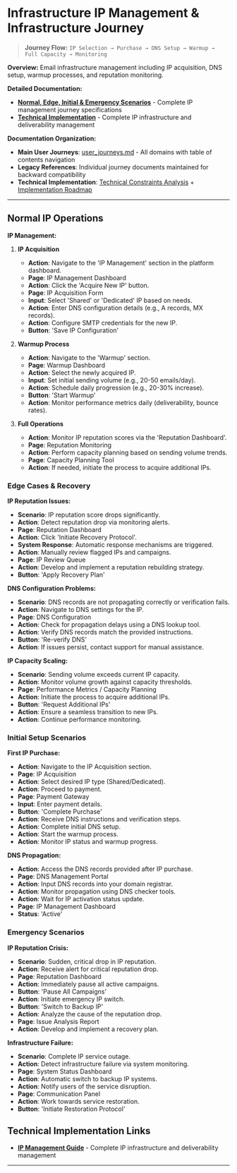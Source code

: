# Infrastructure IP Management & Infrastructure Journey

> **Journey Flow:** `IP Selection → Purchase → DNS Setup → Warmup → Full Capacity → Monitoring`

**Overview:** Email infrastructure management including IP acquisition, DNS setup, warmup processes, and reputation monitoring.

**Detailed Documentation:**
- **[Normal, Edge, Initial & Emergency Scenarios](user_journeys_ip_management.md)** - Complete IP management journey specifications
- **[Technical Implementation](ip_management_guide.md)** - Complete IP infrastructure and deliverability management

**Documentation Organization:**
- **Main User Journeys**: [user_journeys.md](user_journeys.md) - All domains with table of contents navigation
- **Legacy References**: Individual journey documents maintained for backward compatibility
- **Technical Implementation**: [Technical Constraints Analysis](technical_constraints_analysis.md) + [Implementation Roadmap](implementation_roadmap.md)

---

## Normal IP Operations

**IP Management:**
1. **IP Acquisition**
   - **Action**: Navigate to the 'IP Management' section in the platform dashboard.
   - **Page**: IP Management Dashboard
   - **Action**: Click the 'Acquire New IP' button.
   - **Page**: IP Acquisition Form
   - **Input**: Select 'Shared' or 'Dedicated' IP based on needs.
   - **Action**: Enter DNS configuration details (e.g., A records, MX records).
   - **Action**: Configure SMTP credentials for the new IP.
   - **Button**: 'Save IP Configuration'

2. **Warmup Process**
   - **Action**: Navigate to the 'Warmup' section.
   - **Page**: Warmup Dashboard
   - **Action**: Select the newly acquired IP.
   - **Input**: Set initial sending volume (e.g., 20-50 emails/day).
   - **Action**: Schedule daily progression (e.g., 20-30% increase).
   - **Button**: 'Start Warmup'
   - **Action**: Monitor performance metrics daily (deliverability, bounce rates).

3. **Full Operations**
   - **Action**: Monitor IP reputation scores via the 'Reputation Dashboard'.
   - **Page**: Reputation Monitoring
   - **Action**: Perform capacity planning based on sending volume trends.
   - **Page**: Capacity Planning Tool
   - **Action**: If needed, initiate the process to acquire additional IPs.

### Edge Cases & Recovery

**IP Reputation Issues:**
- **Scenario**: IP reputation score drops significantly.
- **Action**: Detect reputation drop via monitoring alerts.
- **Page**: Reputation Dashboard
- **Action**: Click 'Initiate Recovery Protocol'.
- **System Response**: Automatic response mechanisms are triggered.
- **Action**: Manually review flagged IPs and campaigns.
- **Page**: IP Review Queue
- **Action**: Develop and implement a reputation rebuilding strategy.
- **Button**: 'Apply Recovery Plan'

**DNS Configuration Problems:**
- **Scenario**: DNS records are not propagating correctly or verification fails.
- **Action**: Navigate to DNS settings for the IP.
- **Page**: DNS Configuration
- **Action**: Check for propagation delays using a DNS lookup tool.
- **Action**: Verify DNS records match the provided instructions.
- **Button**: 'Re-verify DNS'
- **Action**: If issues persist, contact support for manual assistance.

**IP Capacity Scaling:**
- **Scenario**: Sending volume exceeds current IP capacity.
- **Action**: Monitor volume growth against capacity thresholds.
- **Page**: Performance Metrics / Capacity Planning
- **Action**: Initiate the process to acquire additional IPs.
- **Button**: 'Request Additional IPs'
- **Action**: Ensure a seamless transition to new IPs.
- **Action**: Continue performance monitoring.

### Initial Setup Scenarios

**First IP Purchase:**
- **Action**: Navigate to the IP Acquisition section.
- **Page**: IP Acquisition
- **Action**: Select desired IP type (Shared/Dedicated).
- **Action**: Proceed to payment.
- **Page**: Payment Gateway
- **Input**: Enter payment details.
- **Button**: 'Complete Purchase'
- **Action**: Receive DNS instructions and verification steps.
- **Action**: Complete initial DNS setup.
- **Action**: Start the warmup process.
- **Action**: Monitor IP status and warmup progress.

**DNS Propagation:**
- **Action**: Access the DNS records provided after IP purchase.
- **Page**: DNS Management Portal
- **Action**: Input DNS records into your domain registrar.
- **Action**: Monitor propagation using DNS checker tools.
- **Action**: Wait for IP activation status update.
- **Page**: IP Management Dashboard
- **Status**: 'Active'

### Emergency Scenarios

**IP Reputation Crisis:**
- **Scenario**: Sudden, critical drop in IP reputation.
- **Action**: Receive alert for critical reputation drop.
- **Page**: Reputation Dashboard
- **Action**: Immediately pause all active campaigns.
- **Button**: 'Pause All Campaigns'
- **Action**: Initiate emergency IP switch.
- **Button**: 'Switch to Backup IP'
- **Action**: Analyze the cause of the reputation drop.
- **Page**: Issue Analysis Report
- **Action**: Develop and implement a recovery plan.

**Infrastructure Failure:**
- **Scenario**: Complete IP service outage.
- **Action**: Detect infrastructure failure via system monitoring.
- **Page**: System Status Dashboard
- **Action**: Automatic switch to backup IP systems.
- **Action**: Notify users of the service disruption.
- **Page**: Communication Panel
- **Action**: Work towards service restoration.
- **Button**: 'Initiate Restoration Protocol'

## Technical Implementation Links

- **[IP Management Guide](ip_management_guide.md)** - Complete IP infrastructure and deliverability management

---
